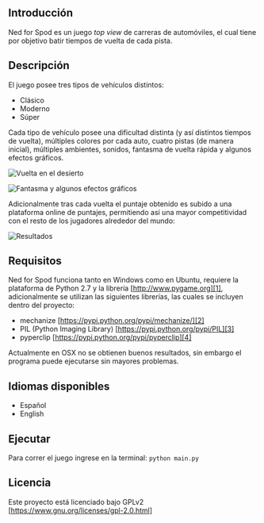 ## Introducción

Ned for Spod es un juego _top view_ de carreras de automóviles, el cual tiene por objetivo batir tiempos de vuelta de cada pista.

## Descripción

El juego posee tres tipos de vehículos distintos:

- Clásico
- Moderno
- Súper

Cada tipo de vehículo posee una dificultad distinta (y así distintos tiempos de vuelta), múltiples colores por cada auto, cuatro pistas (de manera inicial), múltiples ambientes, sonidos, fantasma de vuelta rápida y algunos efectos gráficos.

![][image-2]

![][image-3]

Adicionalmente tras cada vuelta el puntaje obtenido es subido a una plataforma online de puntajes, permitiendo así una mayor competitividad con el resto de los jugadores alrededor del mundo:

![][image-4]

## Requisitos
Ned for Spod funciona tanto en Windows como en Ubuntu, requiere la plataforma de Python 2.7 y la librería [http://www.pygame.org][1], adicionalmente se utilizan las siguientes librerías, las cuales se incluyen dentro del proyecto:
- mechanize [https://pypi.python.org/pypi/mechanize/][2]
- PIL (Python Imaging Library) [https://pypi.python.org/pypi/PIL][3]
- pyperclip [https://pypi.python.org/pypi/pyperclip][4]

Actualmente en OSX no se obtienen buenos resultados, sin embargo el programa puede ejecutarse sin mayores problemas.

## Idiomas disponibles
- Español
- English

## Ejecutar
Para correr el juego ingrese en la terminal: ```python main.py```

## Licencia
Este proyecto está licenciado bajo GPLv2 [https://www.gnu.org/licenses/gpl-2.0.html]

[1]: http://www.pygame.org/ "http://www.pygame.org"
[2]: https://pypi.python.org/pypi/mechanize/
[3]: https://pypi.python.org/pypi/PIL
[4]: https://pypi.python.org/pypi/pyperclip
[5]: https://www.gnu.org/licenses/gpl-2.0.html

[image-1]: https://res.ppizarror.com/images/nfs-python/splash.jpg "Menú principal"
[image-2]: https://res.ppizarror.com/images/nfs-python/gameplay3.jpg "Vuelta en el desierto"
[image-3]: https://res.ppizarror.com/images/nfs-python/gameplay1.jpg "Fantasma y algunos efectos gráficos"
[image-4]: https://res.ppizarror.com/images/nfs-python/results.jpg "Resultados"
